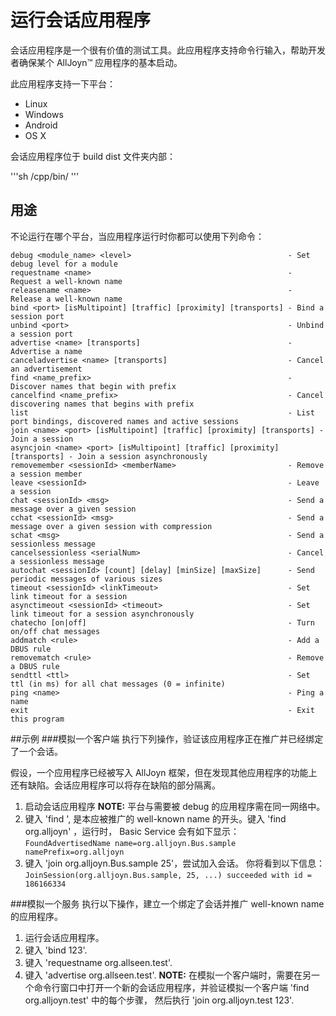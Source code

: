 # 运行会话应用程序

会话应用程序是一个很有价值的测试工具。此应用程序支持命令行输入，帮助开发者确保某个 AllJoyn&trade; 应用程序的基本启动。


此应用程序支持一下平台：
* Linux
* Windows
* Android
* OS X

会话应用程序位于 build dist 文件夹内部：

'''sh
<build dist folder>/cpp/bin/<sessions or session.exe>
'''

## 用途
不论运行在哪个平台，当应用程序运行时你都可以使用下列命令：
```
debug <module_name> <level>                                   - Set debug level for a module
requestname <name>                                            - Request a well-known name
releasename <name>                                            - Release a well-known name
bind <port> [isMultipoint] [traffic] [proximity] [transports] - Bind a session port
unbind <port>                                                 - Unbind a session port
advertise <name> [transports]                                 - Advertise a name
canceladvertise <name> [transports]                           - Cancel an advertisement
find <name_prefix>                                            - Discover names that begin with prefix
cancelfind <name_prefix>                                      - Cancel discovering names that begins with prefix
list                                                          - List port bindings, discovered names and active sessions
join <name> <port> [isMultipoint] [traffic] [proximity] [transports] - Join a session
asyncjoin <name> <port> [isMultipoint] [traffic] [proximity] [transports] - Join a session asynchronously
removemember <sessionId> <memberName>                         - Remove a session member
leave <sessionId>                                             - Leave a session
chat <sessionId> <msg>                                        - Send a message over a given session
cchat <sessionId> <msg>                                       - Send a message over a given session with compression
schat <msg>                                                   - Send a sessionless message
cancelsessionless <serialNum>                                 - Cancel a sessionless message
autochat <sessionId> [count] [delay] [minSize] [maxSize]      - Send periodic messages of various sizes
timeout <sessionId> <linkTimeout>                             - Set link timeout for a session
asynctimeout <sessionId> <timeout>                            - Set link timeout for a session asynchronously
chatecho [on|off]                                             - Turn on/off chat messages
addmatch <rule>                                               - Add a DBUS rule
removematch <rule>                                            - Remove a DBUS rule
sendttl <ttl>                                                 - Set ttl (in ms) for all chat messages (0 = infinite)
ping <name>                                                   - Ping a name
exit                                                          - Exit this program
```

##示例
###模拟一个客户端
执行下列操作，验证该应用程序正在推广并已经绑定了一个会话。

假设，一个应用程序已经被写入 AllJoyn 框架，但在发现其他应用程序的功能上还有缺陷。会话应用程序可以将存在缺陷的部分隔离。

1. 启动会话应用程序
    **NOTE:** 平台与需要被 debug 的应用程序需在同一网络中。
2. 键入 'find <prefix>',  <prefix> 是本应被推广的 well-known name 的开头。键入 'find org.alljoyn' ，运行时， Basic Service 会有如下显示：
    `FoundAdvertisedName name=org.alljoyn.Bus.sample namePrefix=org.alljoyn`
3. 键入 'join org.alljoyn.Bus.sample 25'，尝试加入会话。  你将看到以下信息：
    `JoinSession(org.alljoyn.Bus.sample, 25, ...) succeeded with id = 186166334`

###模拟一个服务
执行以下操作，建立一个绑定了会话并推广 well-known name 的应用程序。
1. 运行会话应用程序。
2. 键入 'bind 123'.
3. 键入 'requestname org.allseen.test'.
4. 键入 'advertise org.allseen.test'.
**NOTE:** 在模拟一个客户端时，需要在另一个命令行窗口中打开一个新的会话应用程序，并验证模拟一个客户端 'find org.alljoyn.test' 中的每个步骤，
然后执行 'join org.alljoyn.test 123'.
